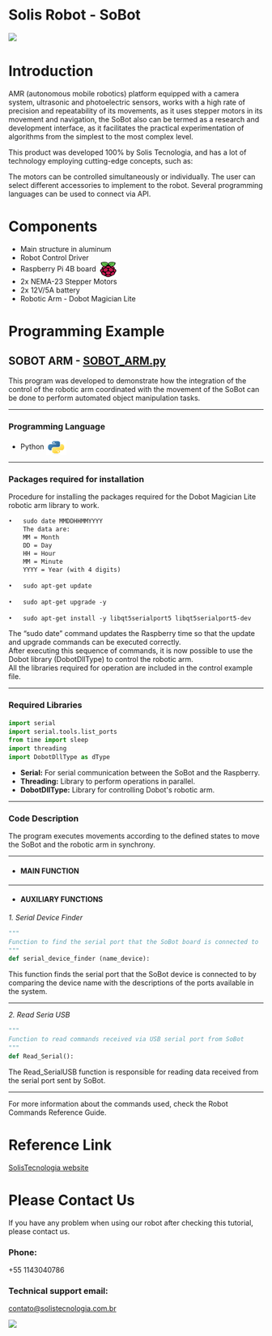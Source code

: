 # Solis Robot - SoBot
![](https://github.com/SolisTecnologia/SoBot-Arm/blob/master/png/SoBotArm.png)
# Introduction

AMR (autonomous mobile robotics) platform equipped with a camera system, ultrasonic and photoelectric sensors, works with a high rate of precision and repeatability of its movements, as it uses stepper motors in its movement and navigation, the SoBot also can be termed as a research and development interface, as it facilitates the practical experimentation of algorithms from the simplest to the most complex level.

This product was developed 100% by Solis Tecnologia, and has a lot of technology employing cutting-edge concepts, such as:

The motors can be controlled simultaneously or individually.
The user can select different accessories to implement to the robot.
Several programming languages can be used to connect via API.

# Components

* Main structure in aluminum
* Robot Control Driver
* Raspberry Pi 4B board <img align="center" height="30" width="40" src="https://github.com/devicons/devicon/blob/master/icons/raspberrypi/raspberrypi-original.svg">
* 2x NEMA-23 Stepper Motors
* 2x 12V/5A battery
* Robotic Arm - Dobot Magician Lite

# Programming Example
## SOBOT ARM - [SOBOT_ARM.py](https://github.com/SolisTecnologia/SoBot-Arm/blob/master/DOBOT/SOBOT_ARM.py)

This program was developed to demonstrate how the integration of the control of the robotic arm coordinated with the movement of the SoBot can be done to perform automated object manipulation tasks.

___

### Programming Language

* Python  <img align="center" height="30" width="40" src="https://raw.githubusercontent.com/devicons/devicon/master/icons/python/python-original.svg">

___


### Packages required for installation

Procedure for installing the packages required for the Dobot Magician Lite robotic arm library to work.  

```
•	sudo date MMDDHHMMYYYY
    The data are:
    MM = Month
    DD = Day
    HH = Hour
    MM = Minute
    YYYY = Year (with 4 digits)

•	sudo apt-get update

•	sudo apt-get upgrade -y

•	sudo apt-get install -y libqt5serialport5 libqt5serialport5-dev

```
The “sudo date” command updates the Raspberry time so that the update and upgrade commands can be executed correctly.  
After executing this sequence of commands, it is now possible to use the Dobot library (DobotDllType) to control the robotic arm.  
All the libraries required for operation are included in the control example file.  
___

### Required Libraries

~~~python
import serial
import serial.tools.list_ports
from time import sleep
import threading
import DobotDllType as dType
~~~

* **Serial:** For serial communication between the SoBot and the Raspberry.  
* **Threading:** Library to perform operations in parallel.  
* **DobotDllType:** Library for controlling Dobot's robotic arm.  
___

### Code Description

The program executes movements according to the defined states to move the SoBot and the robotic arm in synchrony.
___

* #### MAIN FUNCTION


___

* #### AUXILIARY FUNCTIONS

*1. Serial Device Finder*
~~~python
"""
Function to find the serial port that the SoBot board is connected to
"""
def serial_device_finder (name_device):
~~~

This function finds the serial port that the SoBot device is connected to by comparing the device name with the descriptions of the ports available in the system. 
___

*2. Read Seria USB*
~~~python
"""
Function to read commands received via USB serial port from SoBot
"""
def Read_Serial():
~~~

The Read_SerialUSB function is responsible for reading data received from the serial port sent by SoBot. 



___

For more information about the commands used, check the Robot Commands Reference Guide.
  
# Reference Link
[SolisTecnologia website](https://solistecnologia.com/produtos/robotsingle)

# Please Contact Us
If you have any problem when using our robot after checking this tutorial, please contact us.

### Phone:
+55 1143040786

### Technical support email: 
contato@solistecnologia.com.br

![](https://github.com/SolisTecnologia/SoBot-USB-Control/blob/master/png/logo.png)